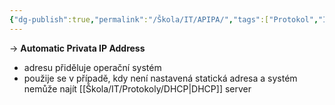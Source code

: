 ```yaml
---
{"dg-publish":true,"permalink":"/Škola/IT/APIPA/","tags":["Protokol","IT","SPOSDK","Software"],"created":"2024-05-06T12:25:11.910+02:00","updated":"2024-05-06T12:25:36.117+02:00"}
---
```


-> **Automatic Privata IP Address**
- adresu přiděluje operační systém
- použije se v případě, kdy není nastavená statická adresa a systém nemůže najít [[Škola/IT/Protokoly/DHCP\|DHCP]] server